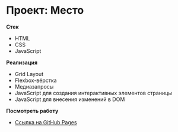 # Проект: Место

**Стек**

- HTML
- CSS
- JavaScript

**Реализация**

- Grid Layout
- Flexbox-вёрстка
- Медиазапросы
- JavaScript для создания интерактивных элементов страницы
- JavaScript для внесения изменений в DOM

**Посмотреть работу**

- [Ссылка на GitHub Pages](https://ivan-igolnikov.github.io/mesto/index.html)
